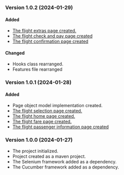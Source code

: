### Version 1.0.2 (2024-01-29)
#### **Added**
- [The flight extras page created.](https://inar-academy-team4.atlassian.net/browse/T4-69)
- [The flight check and pay page created](https://inar-academy-team4.atlassian.net/browse/T4-70)
- [The flight confirmation page created](https://inar-academy-team4.atlassian.net/browse/T4-72)

#### **Changed**
- Hooks class rearranged.
- Features file rearranged


### Version 1.0.1 (2024-01-28)
#### **Added**
- Page object model implementation created.
- [The flight selection page created.](https://inar-academy-team4.atlassian.net/browse/T4-65)
- [The flight home page created.](https://inar-academy-team4.atlassian.net/browse/T4-64)
- [The flight fare page created.](https://inar-academy-team4.atlassian.net/browse/T4-66)
- [The flight passenger information page created](https://inar-academy-team4.atlassian.net/browse/T4-74)

### Version 1.0.0 (2024-01-27)

- The project initialized.
- Project created as a maven project.
- The Selenium framework added as a dependency.
- The Cucumber framework added as a dependency.
